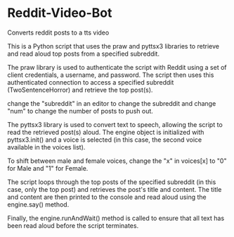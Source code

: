 # Reddit-Video-Bot

Converts reddit posts to a tts video

This is a Python script that uses the praw and pyttsx3 libraries to retrieve and read aloud top posts from a specified subreddit.

The praw library is used to authenticate the script with Reddit using a set of client credentials, a username, and password. The script then uses this authenticated connection to access a specified subreddit (TwoSentenceHorror) and retrieve the top post(s).

change the "subreddit" in an editor to change the subreddit and change "num" to change the number of posts to push out.

The pyttsx3 library is used to convert text to speech, allowing the script to read the retrieved post(s) aloud. The engine object is initialized with pyttsx3.init() and a voice is selected (in this case, the second voice available in the voices list).

To shift between male and female voices, change the "x" in voices[x] to "0" for Male and "1" for Female.

The script loops through the top posts of the specified subreddit (in this case, only the top post) and retrieves the post's title and content. The title and content are then printed to the console and read aloud using the engine.say() method.

Finally, the engine.runAndWait() method is called to ensure that all text has been read aloud before the script terminates.
